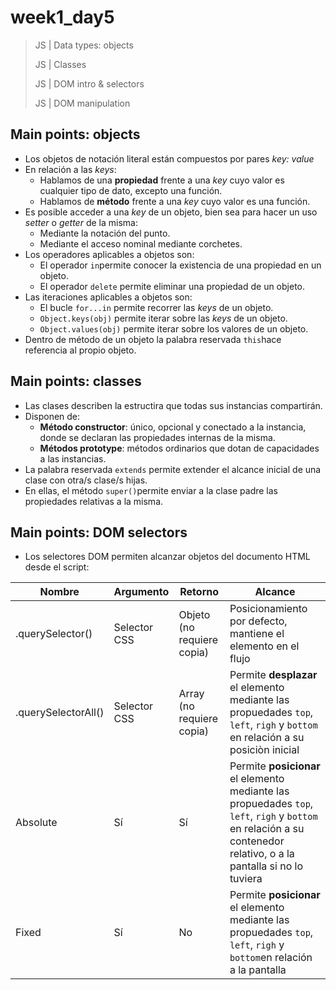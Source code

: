 # week1_day5

> JS | Data types: objects
>
> JS | Classes
>
> JS | DOM intro & selectors
>
> JS | DOM manipulation


## Main points: objects

- Los objetos de notación literal están compuestos por pares _key: value_
- En relación a las _keys_:
  - Hablamos de una **propiedad** frente a una _key_ cuyo valor es cualquier tipo de dato, excepto una función.
  - Hablamos de **método** frente a una _key_ cuyo valor es una función.
- Es posible acceder a una _key_ de un objeto, bien sea para hacer un uso _setter_ o _getter_ de la misma:
  - Mediante la notación del punto.
  - Mediante el acceso nominal mediante corchetes.
- Los operadores aplicables a objetos son:
  - El operador `in`permite conocer la existencia de una propiedad en un objeto.
  - El operador `delete` permite eliminar una propiedad de un objeto.
- Las iteraciones aplicables a objetos son:
  - El bucle `for...in` permite recorrer las _keys_ de un objeto.
  - `Object.keys(obj)` permite iterar sobre las _keys_ de un objeto.
  - `Object.values(obj)` permite iterar sobre los valores de un objeto.
 - Dentro de método de un objeto la palabra reservada `this`hace referencia al propio objeto.
 
 ## Main points: classes
 
- Las clases describen la estructira que todas sus instancias compartirán.
- Disponen de:
  - **Método constructor**: único, opcional y conectado a la instancia, donde se declaran las propiedades internas de la misma.
  - **Métodos prototype**: métodos ordinarios que dotan de capacidades a las instancias.
- La palabra reservada `extends` permite extender el alcance inicial de una clase con otra/s clase/s hijas.
- En ellas, el método `super()`permite enviar a la clase padre las propiedades relativas a la misma.

 ## Main points: DOM selectors
 
 - Los selectores DOM permiten alcanzar objetos del documento HTML desde el script:
 
 

| Nombre | Argumento | Retorno | Alcance |
| ------------- | ------------- | ------------- | ------------- |
| .querySelector() | Selector CSS | Objeto (no requiere copia) | Posicionamiento por defecto, mantiene el elemento en el flujo |
| .querySelectorAll() | Selector CSS | Array (no requiere copia) | Permite **desplazar** el elemento mediante las propuedades `top`, `left`, `righ` y `bottom` en relación a su posiciòn inicial|
| Absolute | Sí | Sí | Permite **posicionar** el elemento mediante las propuedades `top`, `left`, `righ` y `bottom` en relación a su contenedor relativo, o a la pantalla si no lo tuviera|
| Fixed | Sí | No | Permite **posicionar** el elemento mediante las propuedades `top`, `left`, `righ` y `bottom`en relación a la pantalla |
